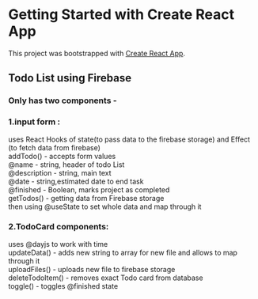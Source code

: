 # Getting Started with Create React App

This project was bootstrapped with [Create React App](https://github.com/facebook/create-react-app).

## Todo List using Firebase
### Only has two components -
### 1.input form : 
uses React Hooks of state(to pass data to the firebase storage) and Effect (to fetch data from firebase) <br/>
addTodo() - accepts form values  <br/>
@name - string, header of todo List <br/>
@description - string, main text <br/>
@date - string,estimated date to end task <br/>
@finished - Boolean, marks project as completed <br/>
getTodos() - getting data from Firebase storage <br/>
then using @useState to set whole data and map through it  <br/>

### 2.TodoCard components:
uses @dayjs to work with time <br/>
updateData() - adds new string to array for new file and allows to map through it  <br/>
uploadFiles() - uploads new file to firebase storage <br/>
deleteTodoItem() - removes exact Todo card from database <br/>
toggle() - toggles @finished state <br/>



